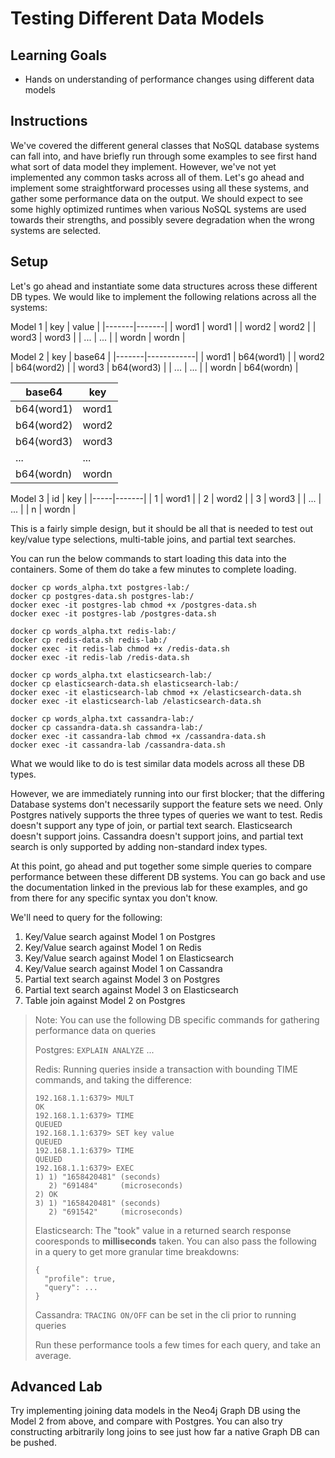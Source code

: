 # Testing Different Data Models

## Learning Goals

- Hands on understanding of performance changes using different data models

## Instructions

We've covered the different general classes that NoSQL database systems can fall into, and have briefly run through some
examples to see first hand what sort of data model they implement. However, we've not yet implemented any common tasks across all of them.
Let's go ahead and implement some straightforward processes using all these systems, and gather some performance data
on the output. We should expect to see some highly optimized runtimes when various NoSQL systems are used towards their
strengths, and possibly severe degradation when the wrong systems are selected.

## Setup

Let's go ahead and instantiate some data structures across these different DB types. We would like to implement the following
relations across all the systems:

Model 1
|  key  | value |
|-------|-------|
| word1 | word1 |
| word2 | word2 |
| word3 | word3 |
| ...   | ...   |
| wordn | wordn |

Model 2
| key   |   base64   |
|-------|------------|
| word1 | b64(word1) |
| word2 | b64(word2) |
| word3 | b64(word3) |
| ...   | ...        |
| wordn | b64(wordn) |

|   base64   | key   |
|------------|-------|
| b64(word1) | word1 |
| b64(word2) | word2 |
| b64(word3) | word3 |
| ...        | ...   |
| b64(wordn) | wordn |

Model 3
| id  |  key  |
|-----|-------|
|  1  | word1 |
|  2  | word2 |
|  3  | word3 |
| ... | ...   |
|  n  | wordn |


This is a fairly simple design, but it should be all that is needed to test out key/value type selections, multi-table joins, and partial text searches.


You can run the below commands to start loading this data into the containers. Some of them do take a few minutes to complete loading. 


``` shell
docker cp words_alpha.txt postgres-lab:/
docker cp postgres-data.sh postgres-lab:/
docker exec -it postgres-lab chmod +x /postgres-data.sh
docker exec -it postgres-lab /postgres-data.sh

docker cp words_alpha.txt redis-lab:/
docker cp redis-data.sh redis-lab:/
docker exec -it redis-lab chmod +x /redis-data.sh
docker exec -it redis-lab /redis-data.sh

docker cp words_alpha.txt elasticsearch-lab:/
docker cp elasticsearch-data.sh elasticsearch-lab:/
docker exec -it elasticsearch-lab chmod +x /elasticsearch-data.sh
docker exec -it elasticsearch-lab /elasticsearch-data.sh

docker cp words_alpha.txt cassandra-lab:/
docker cp cassandra-data.sh cassandra-lab:/
docker exec -it cassandra-lab chmod +x /cassandra-data.sh
docker exec -it cassandra-lab /cassandra-data.sh
```

What we would like to do is test similar data models across all these DB types.

However, we are immediately running into our first blocker; that the differing Database systems don't necessarily support the feature sets we need.
Only Postgres natively supports the three types of queries we want to test.
Redis doesn't support any type of join, or partial text search.
Elasticsearch doesn't support joins.
Cassandra doesn't support joins, and partial text search is only supported by adding non-standard index types.


At this point, go ahead and put together some simple queries to compare performance between these different DB systems.
You can go back and use the documentation linked in the previous lab for these examples, and go from there for
any specific syntax you don't know.

We'll need to query for the following:

1. Key/Value search against Model 1 on Postgres
2. Key/Value search against Model 1 on Redis
3. Key/Value search against Model 1 on Elasticsearch
4. Key/Value search against Model 1 on Cassandra
5. Partial text search against Model 3 on Postgres
6. Partial text search against Model 3 on Elasticsearch
7. Table join against Model 2 on Postgres


> Note: You can use the following DB specific commands for gathering performance data on queries
>
> Postgres: `EXPLAIN ANALYZE` ...
>
> Redis: Running queries inside a transaction with bounding TIME commands, and taking the difference:
> ``` shell
> 192.168.1.1:6379> MULT
> OK
> 192.168.1.1:6379> TIME
> QUEUED
> 192.168.1.1:6379> SET key value
> QUEUED
> 192.168.1.1:6379> TIME
> QUEUED
> 192.168.1.1:6379> EXEC
> 1) 1) "1658420481" (seconds)
>    2) "691484"     (microseconds)
> 2) OK
> 3) 1) "1658420481" (seconds)
>    2) "691542"     (microseconds)
> ```
>
> Elasticsearch: The "took" value in a returned search response cooresponds to **milliseconds** taken.
> You can also pass the following in a query to get more granular time breakdowns:
> ``` shell
> {
>   "profile": true,
>   "query": ...
> }
>```
>
> Cassandra: `TRACING ON/OFF` can be set in the cli prior to running queries 
>
>
> Run these performance tools a few times for each query, and take an average.

## Advanced Lab

Try implementing joining data models in the Neo4j Graph DB using the Model 2 from above, and compare with Postgres.
You can also try constructing arbitrarily long joins to see just how far a native Graph DB can be pushed.
